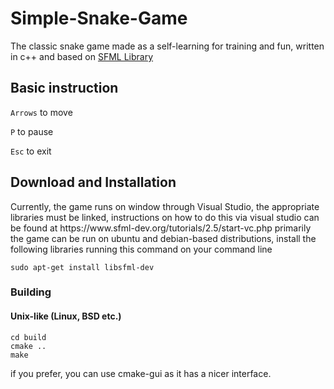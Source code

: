 # Simple-Snake-Game
The classic snake game made as a self-learning for training and fun, written in c++ and based on [SFML Library](https://www.sfml-dev.org/)

<h2>Basic instruction</h2>


`Arrows` to move

`P` to pause

`Esc` to exit

<h2>Download and Installation</h2>
Currently, the game runs on window through Visual Studio, the appropriate libraries must be linked, instructions on how to do this via visual studio can be found at https://www.sfml-dev.org/tutorials/2.5/start-vc.php
primarily the game can be run on ubuntu and debian-based distributions, install the following libraries running this command on your command line

```
sudo apt-get install libsfml-dev
```
<h3>Building</h3>
<h4>Unix-like (Linux, BSD etc.)</h4>

```
cd build
cmake ..
make
```
if you prefer, you can use cmake-gui as it has a nicer interface.
